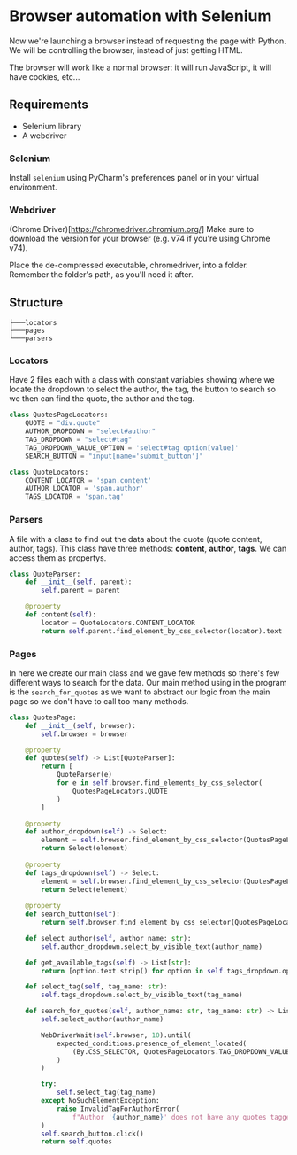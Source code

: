 # Browser automation with Selenium

Now we're launching a browser instead of requesting the page with Python. We will be controlling the browser, instead of just getting HTML.

The browser will work like a normal browser: it will run JavaScript, it will have cookies, etc...

## Requirements

- Selenium library
- A webdriver

### Selenium

Install `selenium` using PyCharm's preferences panel or in your virtual environment.

### Webdriver

(Chrome Driver)[https://chromedriver.chromium.org/]
Make sure to download the version for your browser (e.g. v74 if you're using Chrome v74).

Place the de-compressed executable, chromedriver, into a folder. Remember the folder's path, as you'll need it after.

## Structure

```
├───locators
├───pages
└───parsers
```

### Locators

Have 2 files each with a class with constant variables showing where we locate the dropdown to select the author, the tag, the button to search so we then can find the quote, the author and the tag.

```python
class QuotesPageLocators:
    QUOTE = "div.quote"
    AUTHOR_DROPDOWN = "select#author"
    TAG_DROPDOWN = "select#tag"
    TAG_DROPDOWN_VALUE_OPTION = 'select#tag option[value]'
    SEARCH_BUTTON = "input[name='submit_button']"
```

```python
class QuoteLocators:
    CONTENT_LOCATOR = 'span.content'
    AUTHOR_LOCATOR = 'span.author'
    TAGS_LOCATOR = 'span.tag'
```

### Parsers

A file with a class to find out the data about the quote (quote content, author, tags). This class have three methods: **content**, **author**, **tags**. We can access them as propertys.

```python
class QuoteParser:
    def __init__(self, parent):
        self.parent = parent

    @property
    def content(self):
        locator = QuoteLocators.CONTENT_LOCATOR
        return self.parent.find_element_by_css_selector(locator).text
```

### Pages

In here we create our main class and we gave few methods so there's few different ways to search for the data. Our main method using in the program is the `search_for_quotes` as we want to abstract our logic from the main page so we don't have to call too many methods. 

```python
class QuotesPage:
    def __init__(self, browser):
        self.browser = browser

    @property
    def quotes(self) -> List[QuoteParser]:
        return [
            QuoteParser(e) 
            for e in self.browser.find_elements_by_css_selector(
                QuotesPageLocators.QUOTE
            )
        ]

    @property
    def author_dropdown(self) -> Select:
        element = self.browser.find_element_by_css_selector(QuotesPageLocators.AUTHOR_DROPDOWN)
        return Select(element)
    
    @property
    def tags_dropdown(self) -> Select:
        element = self.browser.find_element_by_css_selector(QuotesPageLocators.TAG_DROPDOWN)
        return Select(element)
    
    @property
    def search_button(self):
        return self.browser.find_element_by_css_selector(QuotesPageLocators.SEARCH_BUTTON)

    def select_author(self, author_name: str):
        self.author_dropdown.select_by_visible_text(author_name)

    def get_available_tags(self) -> List[str]:
        return [option.text.strip() for option in self.tags_dropdown.options]

    def select_tag(self, tag_name: str):
        self.tags_dropdown.select_by_visible_text(tag_name)

    def search_for_quotes(self, author_name: str, tag_name: str) -> List[QuoteParser]:
        self.select_author(author_name)

        WebDriverWait(self.browser, 10).until(
            expected_conditions.presence_of_element_located(
                (By.CSS_SELECTOR, QuotesPageLocators.TAG_DROPDOWN_VALUE_OPTION)
            )
        )

        try:
            self.select_tag(tag_name)
        except NoSuchElementException:
            raise InvalidTagForAuthorError(
                f"Author '{author_name}' does not have any quotes tagged with '{tag_name}'."
        )
        self.search_button.click()
        return self.quotes
```